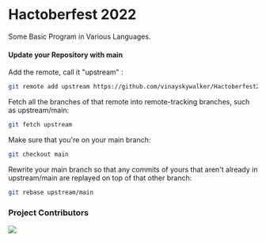 # Hactoberfest 2022
Some Basic Program in Various Languages.


#### Update your Repository with main

Add the remote, call it "upstream" :

```bash
git remote add upstream https://github.com/vinayskywalker/Hactoberfest2021
```

 Fetch all the branches of that remote into remote-tracking branches,
 such as upstream/main:

```bash
git fetch upstream 
```

Make sure that you're on your main branch:

```bash
git checkout main 
```

Rewrite your main branch so that any commits of yours that
aren't already in upstream/main are replayed on top of that
other branch:

```bash
git rebase upstream/main
```

### Project Contributors
<a href="https://github.com/vinayskywalker/Hactoberfest2022/graphs/contributors">
<img src="https://contrib.rocks/image?repo=vinayskywalker/Hactoberfest2022" />
</a>

